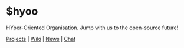 # $hyoo

HYper-Oriented Organisation. Jump with us to the open-source future!

[Projects](https://idea.hyoo.ru/#!=projects) | [Wiki](https://github.com/hyoo-ru/hyoo.ru/wiki) | [News](https://t.me/mol_news) | [Chat](https://t.me/mam_mol)
